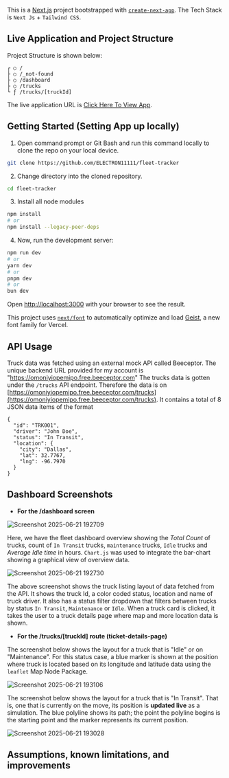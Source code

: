 This is a [Next.js](https://nextjs.org) project bootstrapped with [`create-next-app`](https://github.com/vercel/next.js/tree/canary/packages/create-next-app).
The Tech Stack is `Next Js` + `Tailwind CSS`.

## Live Application and Project Structure

Project Structure is shown below:
```
┌ ○ /                                    
├ ○ /_not-found                          
├ ○ /dashboard                           
├ ○ /trucks                              
└ ƒ /trucks/[truckId] 
```

The live application URL is [Click Here To View App](https://fleet-tracker-seven.vercel.app/).

## Getting Started (Setting App up locally) 

1. Open command prompt or Git Bash and run this command locally to clone the repo on your local device.

```bash
git clone https://github.com/ELECTRON11111/fleet-tracker
```

2. Change directory into the cloned repository.

```bash
cd fleet-tracker
```

3. Install all node modules

```bash
npm install
# or
npm install --legacy-peer-deps
```

4. Now, run the development server:

```bash
npm run dev
# or
yarn dev
# or
pnpm dev
# or
bun dev
```

Open [http://localhost:3000](http://localhost:3000) with your browser to see the result.

This project uses [`next/font`](https://nextjs.org/docs/app/building-your-application/optimizing/fonts) to automatically optimize and load [Geist](https://vercel.com/font), a new font family for Vercel.

## API Usage

Truck data was fetched using an external mock API called Beeceptor.
The unique backend URL provided for my account is "https://omoniyiopemipo.free.beeceptor.com"
The trucks data is gotten under the `/trucks` API endpoint. Therefore the data is on [https://omoniyiopemipo.free.beeceptor.com/trucks](https://omoniyiopemipo.free.beeceptor.com/trucks).
It contains a total of 8 JSON data items of the format 

```
{
  "id": "TRK001",
  "driver": "John Doe",
  "status": "In Transit",
  "location": {
    "city": "Dallas",
    "lat": 32.7767,
    "lng": -96.7970
  }
}
```

## Dashboard Screenshots

* **For the /dashboard screen**

![Screenshot 2025-06-21 192709](https://github.com/user-attachments/assets/e828a589-ae76-4ea8-9476-e0140663c8dd)

Here, we have the fleet dashboard overview showing the *Total Count* of trucks, count of `In Transit` trucks, `maintenance` trucks, `Idle` trucks and *Average Idle time* in hours.
`Chart.js` was used to integrate the bar-chart showing a graphical view of overview data.

![Screenshot 2025-06-21 192730](https://github.com/user-attachments/assets/bd8e8558-6317-4f1e-8874-ee404631b53c)

The above screenshot shows the truck listing layout of data fetched from the API. It shows the truck Id, a color coded status, location and name of truck driver. It also has a status filter dropdown that filters between trucks by status `In Transit`, `Maintenance` or `Idle`. When a truck card is clicked, it takes the user to a truck details page where map and more location data is shown.


* **For the /trucks/[truckId] route (ticket-details-page)**

The screenshot below shows the layout for a truck that is "Idle" or on "Maintenance". For this status case, a blue marker is shown at the position where truck is located based on its longitude and latitude data using the `leaflet` Map Node Package.

![Screenshot 2025-06-21 193106](https://github.com/user-attachments/assets/fa62e4ce-49f3-4ee1-91c6-7306d4165fa2)

The screenshot below shows the layout for a truck that is "In Transit". That is, one that is currently on the move, its position is **updated live** as a simulation. The blue polyline shows its path; the point the polyline begins is the starting point and the marker represents its current position.

![Screenshot 2025-06-21 193028](https://github.com/user-attachments/assets/5f2b0613-3101-4491-ab14-3a91e59a9a30)

## Assumptions, known limitations, and improvements










